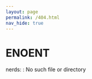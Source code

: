```yaml
---
layout: page
permalink: /404.html
nav_hide: true
---
```

# ENOENT

nerds: <script>document.write(window.location.pathname);</script>: No such file or directory
